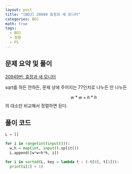 ```yaml
---
layout: post
title: "[BOJ] 20949 효정과 새 모니터"
categories: BOJ
math: true
tags:
  - BOJ
  - 정렬
  - PS
---
```


## 문제 요약 및 풀이

[20949번: 효정과 새 모니터](https://www.acmicpc.net/problem/20949)

sqrt를 하든 안하든, 문제 상에 주어지는 77인치로 나누든 안 나누든

$$ w*w + h*h $$ 의 대소만 비교해서 정렬하면 된다.

## 풀이 코드

```python
L = []

for i in range(int(input())):
  w,h = map(int, input().split())
  L.append([w*w+h*h, i])

for i in sorted(L, key = lambda t : (-t[0], t[1])):
  print(i[1] + 1)

```